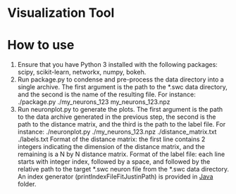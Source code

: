 # Visualization Tool

# How to use
1) Ensure that you have Python 3 installed with the following packages: scipy, scikit-learn, networkx, numpy, bokeh.
2) Run package.py to condense and pre-process the data directory into a single archive. The first argument is the path to the *.swc data  directory, and the second is the name of the resulting file. For instance: ./package.py ./my_neurons_123 my_neurons_123.npz
 3) Run neuronplot.py to generate the plots. The first argument is the path to the data archive generated in the previous step, the second is the path to the distance matrix, and the third is the path to the label file. For instance:
 ./neuronplot.py ./my_neurons_123.npz ./distance_matrix.txt ./labels.txt
 Format of the distance matrix: the first line contains 2 integers indicating the dimension of the distance matrix, and the remaining is a N by N distance matrix.
 Format of the label file: each line starts with integer index, followed by a space, and followed by the relative path to the target *.swc neuron file from the *.swc data directory. An index generator (printIndexFileFitJustinPath) is provided in [Java](https://github.com/Nevermore520/NeuronTools/blob/master/Java/src/IndexFileCreater.java) folder.

